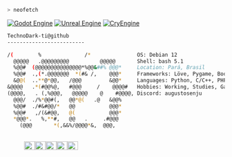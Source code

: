 ```zsh
> neofetch
```
[![Godot Engine](https://img.shields.io/badge/Godot%20Engine-Community%20Member-brightgreen)](https://godotengine.org)
[![Unreal Engine](https://img.shields.io/badge/Unreal%20Engine-Developer-blue)](https://www.unrealengine.com)
[![CryEngine](https://img.shields.io/badge/CryEngine-Contributor-orange)](https://www.cryengine.com)

```bash
TechnoDark-ti@github
-------------------------

/(        %              /*               OS: Debian 12                      
  @@@@@   .@@@@@@@@@          @@@@@       Shell: bash 5.1                           
  %@@#  (@@@@@@@@@@@@@@@*%@@&##% @@@*     Location: Pará, Brasil                            
  %@@#  .,(*.@@@@@@@  *(#& /,    @@@*     Frameworks: Löve, Pygame, BootStrap                        
  &@@(  ..**@*@@,   /@@@         &@@*     Languages: Python, C/C++, PHP, Lua, ShellScript                             Learning: C/C++, GDscprit, MySQL, Python, Lua
&@@@@   .*(#@@%@,   #@@@     /    @@@@#   Hobbies: Working, Studies, Gaming                            
(@@@@,   . (,%@@@,   @@@@@    @    #@@@@, Discord: augustosenju                             
  @@@/  ./%*@@#(,   @@*@(   .@   &@@%                                
  %@@#  ./#&#@@/*   @@           @@@*                                
  %@@#   ,/(&#@@,   @(           @@@*                                
  *@@@*.   %,**#,   @@   .     .#@@@                                 
    (@@@       *(,&&%/@@@@*&,  @@@,                                  
                                                                    

```
<p align="left">
  &nbsp; &nbsp; &nbsp; &nbsp; &nbsp;
  <img alt="#00ff00" src="https://via.placeholder.com/15/00ff00/000000?text=+" width="25" height="20" /><img alt="#00ff00" src="https://via.placeholder.com/15/00ff00/000000?text=+" width="25" height="20" /><img alt="#00ff00" src="https://via.placeholder.com/15/00ff00/000000?text=+" width="25" height="20" /><img alt="#00ff00" src="https://via.placeholder.com/15/00ff00/000000?text=+" width="25" height="20" /><img alt="#00ff00" src="https://via.placeholder.com/15/00ff00/000000?text=+" width="25" height="20" />
</p>

